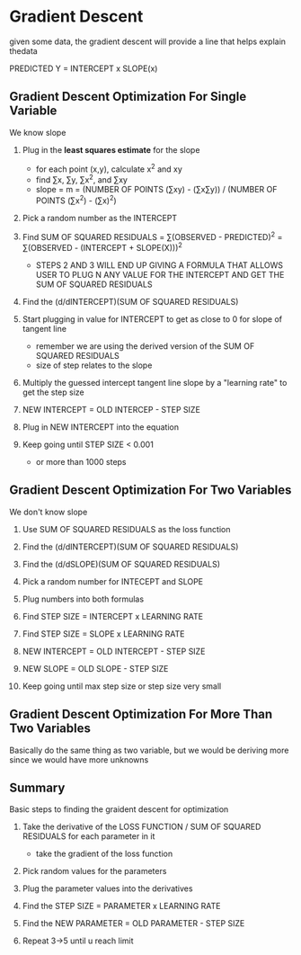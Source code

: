 # Gradient Descent

given some data, the gradient descent will provide a line that helps explain thedata

PREDICTED Y = INTERCEPT x SLOPE(x)

## Gradient Descent Optimization For Single Variable
We know slope

1. Plug in the **least squares estimate** for the slope
	- for each point (x,y), calculate x<sup>2</sup> and xy
	- find ∑x, ∑y, ∑x<sup>2</sup>, and ∑xy
	- slope = m = (NUMBER OF POINTS (∑xy) - (∑x∑y)) / (NUMBER OF POINTS (∑x<sup>2</sup>) - (∑x)<sup>2</sup>)

2. Pick a random number as the INTERCEPT

3. Find SUM OF SQUARED RESIDUALS = ∑(OBSERVED - PREDICTED)<sup>2</sup> = ∑(OBSERVED - (INTERCEPT + SLOPE(X)))<sup>2</sup>

	- STEPS 2 AND 3 WILL END UP GIVING A FORMULA THAT ALLOWS USER TO PLUG N ANY VALUE FOR THE INTERCEPT AND GET THE SUM OF SQUARED RESIDUALS

4. Find the (d/dINTERCEPT)(SUM OF SQUARED RESIDUALS)

5. Start plugging in value for INTERCEPT to get as close to 0 for slope of tangent line
	- remember we are using the derived version of the SUM OF SQUARED RESIDUALS
	- size of step relates to the slope

6. Multiply the guessed intercept tangent line slope by a "learning rate" to get the step size

7. NEW INTERCEPT = OLD INTERCEP - STEP SIZE

8. Plug in NEW INTERCEPT into the equation

9. Keep going until STEP SIZE < 0.001
	- or more than 1000 steps 

## Gradient Descent Optimization For Two Variables
We don't know slope

1. Use SUM OF SQUARED RESIDUALS as the loss function

2. Find the (d/dINTERCEPT)(SUM OF SQUARED RESIDUALS)

3. Find the (d/dSLOPE)(SUM OF SQUARED RESIDUALS)

4. Pick a random number for INTECEPT and SLOPE

5. Plug numbers into both formulas

6. Find STEP SIZE = INTERCEPT x LEARNING RATE

7. Find STEP SIZE = SLOPE x LEARNING RATE

8. NEW INTERCEPT = OLD INTERCEPT - STEP SIZE

9. NEW SLOPE = OLD SLOPE - STEP SIZE

10. Keep going until max step size or step size very small

## Gradient Descent Optimization For More Than Two Variables

Basically do the same thing as two variable, but we would be deriving more since we would have more unknowns

## Summary
Basic steps to finding the graident descent for optimization

1. Take the derivative of the LOSS FUNCTION / SUM OF SQUARED RESIDUALS for each parameter in it
	- take the gradient of the loss function

2. Pick random values for the parameters

3. Plug the parameter values into the derivatives

4. Find the STEP SIZE = PARAMETER x LEARNING RATE 

5. Find the NEW PARAMETER = OLD PARAMETER - STEP SIZE

6. Repeat 3->5 until u reach limit